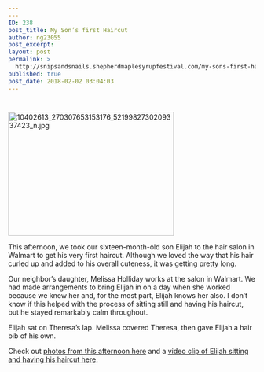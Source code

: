 ```yaml
---
---
ID: 238
post_title: My Son’s first Haircut
author: ng23055
post_excerpt:
layout: post
permalink: >
  http://snipsandsnails.shepherdmaplesyrupfestival.com/my-sons-first-haircut
published: true
post_date: 2018-02-02 03:04:03
---
```

<h1></h1>
<img title="" src="http://snipsandsnails.shepherdmaplesyrupfestival.com/wp-content/uploads/2018/02/10402613_270307653153176_5219982730209337423_n.jpg.jpeg" alt="10402613_270307653153176_5219982730209337423_n.jpg" width="337" height="252" />

This afternoon, we took our sixteen-month-old son Elijah to the hair salon in Walmart to get his very first haircut. Although we loved the way that his hair curled up and added to his overall cuteness, it was getting pretty long.

Our neighbor’s daughter, Melissa Holliday works at the salon in Walmart. We had made arrangements to bring Elijah in on a day when she worked because we knew her and, for the most part, Elijah knows her also. I don’t know if this helped with the process of sitting still and having his haircut, but he stayed remarkably calm throughout.

Elijah sat on Theresa’s lap. Melissa covered Theresa, then gave Elijah a hair bib of his own.

Check out <a href="https://www.facebook.com/media/set/?set=a.270302873153654.1073741847.107150922802184&amp;type=1">photos from this afternoon here</a> and a <a href="https://www.youtube.com/watch?v=ThjOwoGlqZI">video clip of Elijah sitting and having his haircut here</a>.
